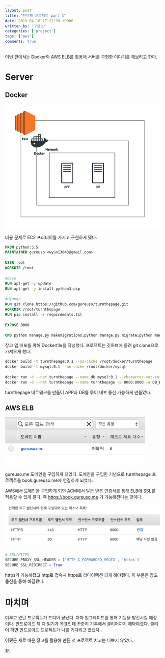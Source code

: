 ```yaml
---
layout: post
title: "턴더페 프로젝트 part 3"
date: 2019-04-10 17:22:30 +0900
written_by: "구르소"
categories: ["project"]
tags: ["aws"]
comments: true
---
```


이번 편에서는 Docker와 AWS ELB를 활용해 서버를 구현한 이야기를 해보려고 한다.

# Server

## Docker

![turnthepage-project-part-3-01](/assets/images/turnthepage-project-part-3/01.png)

비용 문제로 EC2 프리티어를 가지고 구현하게 됐다.

```dockerfile
FROM python:3.5
MAINTAINER gureuso <wyun13043@gmail.com>

USER root
WORKDIR /root

#base
RUN apt-get -y update
RUN apt-get -y install python3-pip

#django
RUN git clone https://github.com/gureuso/turnthepage.git
WORKDIR /root/turnthepage
RUN pip install -r requirements.txt

EXPOSE 8000

CMD python manage.py makemigrations;python manage.py migrate;python manage.py runserver --insecure
```

장고 앱 배포를 위해 Dockerfile을 작성했다. 프로젝트는 깃허브에 올려 git clone으로 가져오게 했다.

```sh
docker build -t turnthepage:0.1 --no-cache /root/docker/turnthepage
docker build -t mysql:0.1 --no-cache /root/docker/mysql

docker run -d --net turnthepage --name db mysql:0.1 --character-set-server=utf8mb4 --collation-server=utf8mb4_unicode_ci
docker run -d --net turnthepage --name turnthepage -p 8000:8000 -e DB_HOST=172.18.0.2 turnthepage:0.1
```

turnthepage 네트워크를 만들어 APP과 DB를 묶어 내부 통신 가능하게 만들었다.

## AWS ELB

![turnthepage-project-part-3-02](/assets/images/turnthepage-project-part-3/02.png)

gureuso.me 도메인을 구입하게 되었다. 도메인을 구입한 기념으로 turnthepage 프로젝트를 book.gureuso.me에 연결하게 되었다.

AWS에서 도메인을 구입하게 되면 ACM에서 발급 받은 인증서를 통해 ELB에 SSL를 적용할 수 있게 된다. 즉 https://book.gureuso.me 가 가능해진다는 것이다.

![turnthepage-project-part-3-03](/assets/images/turnthepage-project-part-3/03.png)

```python
# SSL/HTTPS
SECURE_PROXY_SSL_HEADER = ('HTTP_X_FORWARDED_PROTO', 'https')
SECURE_SSL_REDIRECT = True
```

https가 가능해졌고 http로 접속시 https로 리다이렉션 되게 해야했다. 이 부분은 장고 옵션을 통해 해결했다.

# 마치며

미루고 왔던 프로젝트가 드디어 끝났다. 차차 업그레이드를 통해 기능을 발전시킬 예정이다. 안드로이드 책 다 읽기가 목표인데 꾸준히 기록해서 클리어까지 해봐야겠다. 클리어 하면 안드로이드 프로젝트가 나를 기다리고 있겠지..

어쨌든 새로 배운 장고를 활용해 만든 첫 프로젝트 치고는 나쁘지 않았다.

끝.
